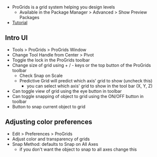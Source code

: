 - ProGrids is a grid system helping you design levels
  - Available in the Package Manager > Advanced > Show Preview Packages
- [Tutorial](https://www.youtube.com/watch?v=UtNvtIrJcNc&ab_channel=Brackeys)

## Intro UI

- Tools > ProGrids > ProGrids Window
- Change Tool Handle from Center > Pivot 
- Toggle the lock in the ProGrids toolbar
- Change size of grid using + / - keys or the top button of the ProGrids toolbar
  - Check Snap on Scale
  - Predictive Grid will predict which axis' grid to show (uncheck this)
    - you can select which axis' grid to show in the tool bar (X, Y, Z)
- Can toggle view of grid using the eye button in toolbar
- Can toggle snapping of object to grid using the ON/OFF button in toolbar
- Button to snap current object to grid

## Adjusting color preferences

- Edit > Preferences > ProGrids
- Adjust color and transparency of grids
- Snap Method: defaults to Snap on All Axes
  - if you don't want the object to snap to all axes change this